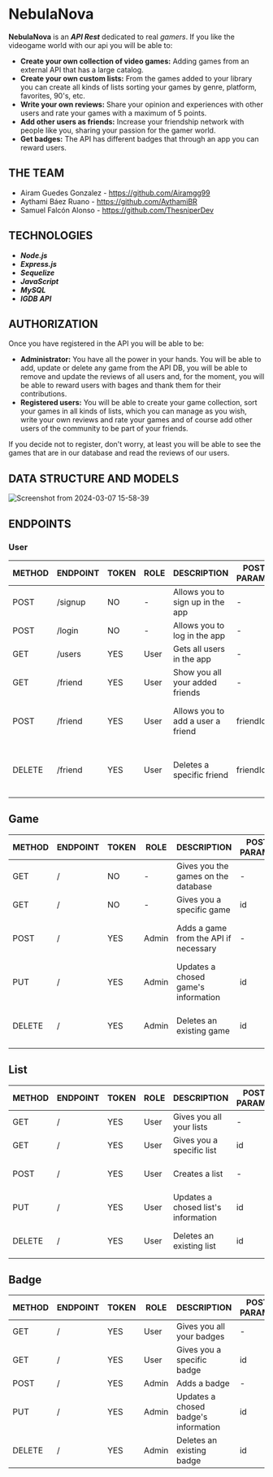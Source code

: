 # **NebulaNova**


**NebulaNova** is an **_API Rest_** dedicated to real _gamers_. If you like the videogame world with our api you will be able to:
* **Create your own collection of video games:** Adding games from an external API that has a large catalog.
* **Create your own custom lists:** From the games added to your library you can create all kinds of lists sorting your games by genre, platform, favorites, 90's, etc.
* **Write your own reviews:** Share your opinion and experiences with other users and rate your games with a maximum of 5 points.
* **Add other users as friends:** Increase your friendship network with people like you, sharing your passion for the gamer world.
* **Get badges:** The API has different badges that through an app you can reward users.

## THE TEAM
* Airam Guedes Gonzalez   - https://github.com/Airamgg99
* Aythami Báez Ruano      - https://github.com/AythamiBR
* Samuel Falcón Alonso    - https://github.com/ThesniperDev

## TECHNOLOGIES
* **_Node.js_**
* **_Express.js_**
* **_Sequelize_**
* **_JavaScript_**
* **_MySQL_**
* **_IGDB API_**

## AUTHORIZATION
Once you have registered in the API you will be able to be:
* **Administrator:** You have all the power in your hands. You will be able to add, update or delete any game from the API DB, you will be able to remove and update the reviews of all users and, for the moment, you will be able to reward users with bages and thank them for their contributions.
* **Registered users:** You will be able to create your game collection, sort your games in all kinds of lists, which you can manage as you wish, write your own reviews and rate your games and of course add other users of the community to be part of your friends.

If you decide not to register, don't worry, at least you will be able to see the games that are in our database and read the reviews of our users.

## DATA STRUCTURE AND MODELS






![Screenshot from 2024-03-07 15-58-39](https://github.com/ThesniperDev/NebulaNova/assets/42233569/b8f03f5b-dbdf-4f47-98d8-8aaf99156c1f)


## ENDPOINTS

### User

| METHOD | ENDPOINT                  | TOKEN  | ROLE         | DESCRIPTION                               | POST PARAMS                | RETURNS                               |
| ------ | ------------------------- | ------ | ------------ | ----------------------------------------- | -------------------------- | ------------------------------------- |
| POST   | /signup                   | NO     | -            | Allows you to sign up in the app          | -                          | -                                     |
| POST   | /login                    | NO     | -            | Allows you to log in the app              | -                          | -                                     |
| GET    | /users                    | YES    | User         | Gets all users in the app                 | -                          | [{ users }]                           |
| GET    | /friend                   | YES    | User         | Show you all your added friends           | -                          | [{ friends }]                         |
| POST   | /friend                   | YES    | User         | Allows you to add a user a friend         | friendId                   | Now 'user' and you are friends        |
| DELETE | /friend                   | YES    | User         | Deletes a specific friend                 | friendId                   | Now 'user' and you are not friends    |


## Game

| METHOD | ENDPOINT                  | TOKEN  | ROLE         | DESCRIPTION                               | POST PARAMS                | RETURNS                               |
| ------ | ------------------------- | ------ | ------------ | ----------------------------------------- | -------------------------- | ------------------------------------- |
| GET    | /                         | NO     | -            | Gives you the games on the database       | -                          | [{ games }]                           |
| GET    | /                         | NO     | -            | Gives you a specific game                 | id                         | { game }                              |
| POST   | /                         | YES    | Admin        | Adds a game from the API if necessary     | -                          | { game }, Game created succesfully    |
| PUT    | /                         | YES    | Admin        | Updates a chosed game's information       | id                         | { game }, Game updated                |
| DELETE | /                         | YES    | Admin        | Deletes an existing game                  | id                         | { game }, Game deleted sucesfully     |


## List

| METHOD | ENDPOINT                  | TOKEN  | ROLE         | DESCRIPTION                               | POST PARAMS                | RETURNS                               |
| ------ | ------------------------- | ------ | ------------ | ----------------------------------------- | -------------------------- | ------------------------------------- |
| GET    | /                         | YES    | User         | Gives you all your lists                  | -                          | [{ lists }]                           |
| GET    | /                         | YES    | User         | Gives you a specific list                 | id                         | { list }                              |
| POST   | /                         | YES    | User         | Creates a list                            | -                          | { list }, List created succesfully    |
| PUT    | /                         | YES    | User         | Updates a chosed list's information       | id                         | { list }, List updated succesfully    |
| DELETE | /                         | YES    | User         | Deletes an existing list                  | id                         | { list }, List deleted correctly      |

## Badge

| METHOD | ENDPOINT                  | TOKEN  | ROLE         | DESCRIPTION                               | POST PARAMS                | RETURNS                               |
| ------ | ------------------------- | ------ | ------------ | ----------------------------------------- | -------------------------- | ------------------------------------- |
| GET    | /                         | YES    | User         | Gives you all your badges                  | -                          | [{ badge }]                          |
| GET    | /                         | YES    | User         | Gives you a specific badge                 | id                         | { badge }                            |
| POST   | /                         | YES    | Admin        | Adds a badge                               | -                          | { badge }                            |
| PUT    | /                         | YES    | Admin        | Updates a chosed badge's information       | id                         | { badge }, Badge updated             |
| DELETE | /                         | YES    | Admin        | Deletes an existing badge                  | id                         | Badge removed                        |

















